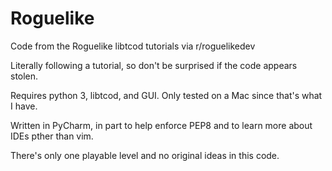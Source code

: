 # Roguelike
Code from the Roguelike libtcod tutorials via r/roguelikedev

Literally following a tutorial, so don't be surprised if the code appears stolen.

Requires python 3, libtcod, and  GUI. Only tested on a Mac since that's what I have.

Written in PyCharm, in part to help enforce PEP8 and to learn more about IDEs pther than vim.

There's only one playable level and no original ideas in this code.
